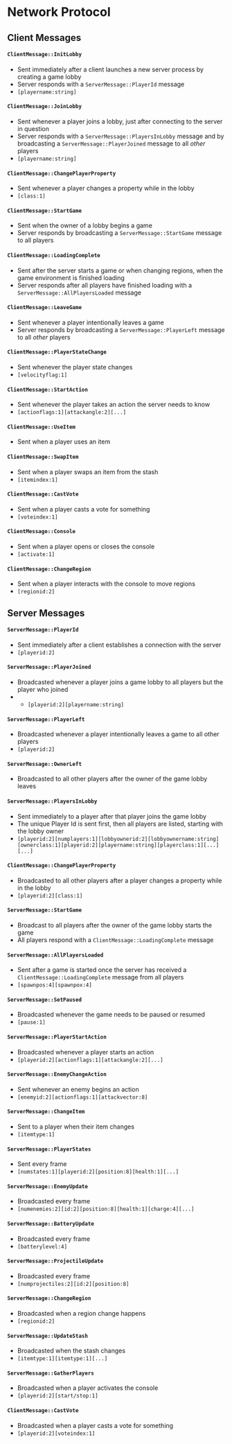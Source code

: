 # Network Protocol

## Client Messages

#### `ClientMessage::InitLobby`
* Sent immediately after a client launches a new server process by creating a game lobby
* Server responds with a `ServerMessage::PlayerId` message
* `[playername:string]`

#### `ClientMessage::JoinLobby`
* Sent whenever a player joins a lobby, just after connecting to the server in question
* Server responds with a `ServerMessage::PlayersInLobby` message and by broadcasting a `ServerMessage::PlayerJoined` message to all _other_ players
* `[playername:string]`

#### `ClientMessage::ChangePlayerProperty`
* Sent whenever a player changes a property while in the lobby
* `[class:1]`

#### `ClientMessage::StartGame`
* Sent when the owner of a lobby begins a game
* Server responds by broadcasting a `ServerMessage::StartGame` message to all players

#### `ClientMessage::LoadingComplete`
* Sent after the server starts a game or when changing regions, when the game environment is finished loading
* Server responds after all players have finished loading with a `ServerMessage::AllPlayersLoaded` message

#### `ClientMessage::LeaveGame`
* Sent whenever a player intentionally leaves a game
* Server responds by broadcasting a `ServerMessage::PlayerLeft` message to all _other_ players

#### `ClientMessage::PlayerStateChange`
* Sent whenever the player state changes
* `[velocityflag:1]`

#### `ClientMessage::StartAction`
* Sent whenever the player takes an action the server needs to know
* `[actionflags:1][attackangle:2][...]`

#### `ClientMessage::UseItem`
* Sent when a player uses an item

#### `ClientMessage::SwapItem`
* Sent when a player swaps an item from the stash
* `[itemindex:1]`

#### `ClientMessage::CastVote`
* Sent when a player casts a vote for something
* `[voteindex:1]`

#### `ClientMessage::Console`
* Sent when a player opens or closes the console
* `[activate:1]`

#### `ClientMessage::ChangeRegion`
* Sent when a player interacts with the console to move regions
* `[regionid:2]`

## Server Messages

#### `ServerMessage::PlayerId`
* Sent immediately after a client establishes a connection with the server
* `[playerid:2]`

#### `ServerMessage::PlayerJoined`
* Broadcasted whenever a player joins a game lobby to all players but the player who joined
* * `[playerid:2][playername:string]`

#### `ServerMessage::PlayerLeft`
* Broadcasted whenever a player intentionally leaves a game to all other players
* `[playerid:2]`

#### `ServerMessage::OwnerLeft`
* Broadcasted to all other players after the owner of the game lobby leaves

#### `ServerMessage::PlayersInLobby`
* Sent immediately to a player after that player joins the game lobby
* The unique Player Id is sent first, then all players are listed, starting with the lobby owner
* `[playerid:2][numplayers:1][lobbyownerid:2][lobbyownername:string][ownerclass:1][playerid:2][playername:string][playerclass:1][...][...]`

#### `ClientMessage::ChangePlayerProperty`
* Broadcasted to all other players after a player changes a property while in the lobby
* `[playerid:2][class:1]`

#### `ServerMessage::StartGame`
* Broadcast to all players after the owner of the game lobby starts the game
* All players respond with a `ClientMessage::LoadingComplete` message

#### `ServerMessage::AllPlayersLoaded`
* Sent after a game is started once the server has received a `ClientMessage::LoadingComplete` message from all players
* `[spawnpos:4][spawnpox:4]`

#### `ServerMessage::SetPaused`
* Broadcasted whenever the game needs to be paused or resumed
* `[pause:1]`

#### `ServerMessage::PlayerStartAction`
* Broadcasted whenever a player starts an action
* `[playerid:2][actionflags:1][attackangle:2][...]`

#### `ServerMessage::EnemyChangeAction`
* Sent whenever an enemy begins an action
* `[enemyid:2][actionflags:1][attackvector:8]`

#### `ServerMessage::ChangeItem`
* Sent to a player when their item changes
* `[itemtype:1]`

#### `ServerMessage::PlayerStates`
* Sent every frame
* `[numstates:1][playerid:2][position:8][health:1][...]`

#### `ServerMessage::EnemyUpdate`
* Broadcasted every frame
* `[numenemies:2][id:2][position:8][health:1][charge:4][...]`

#### `ServerMessage::BatteryUpdate`
* Broadcasted every frame
* `[batterylevel:4]`

#### `ServerMessage::ProjectileUpdate`
* Broadcasted every frame
* `[numprojectiles:2][id:2][position:8]`

#### `ServerMessage::ChangeRegion`
* Broadcasted when a region change happens
* `[regionid:2]`

#### `ServerMessage::UpdateStash`
* Broadcasted when the stash changes
* `[itemtype:1][itemtype:1][...]`

#### `ServerMessage::GatherPlayers`
* Broadcasted when a player activates the console
* `[playerid:2][start/stop:1]`

#### `ClientMessage::CastVote`
* Broadcasted when a player casts a vote for something
* `[playerid:2][voteindex:1]`

